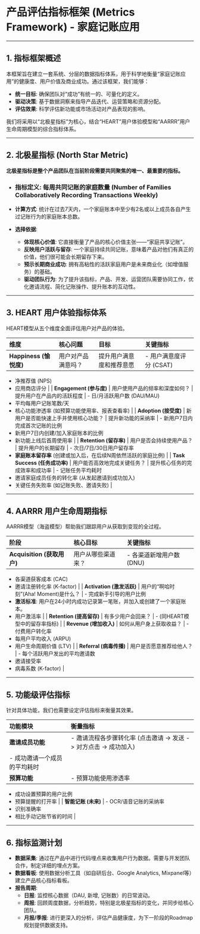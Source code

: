 # 产品评估指标框架 (Metrics Framework) - 家庭记账应用

---

## 1. 指标框架概述

本框架旨在建立一套系统、分层的数据指标体系，用于科学地衡量“家庭记账应用”的健康度、用户价值及商业成功。通过该框架，我们能够：

- **统一目标**: 确保团队对“成功”有统一的、可量化的定义。
- **驱动决策**: 基于数据洞察来指导产品迭代、运营策略和资源分配。
- **评估效果**: 科学评估新功能或市场活动对产品表现的影响。

我们将采用以“北极星指标”为核心，结合“HEART”用户体验模型和“AARRR”用户生命周期模型的综合指标体系。

---

## 2. 北极星指标 (North Star Metric)

**北极星指标是整个产品团队在当前阶段需要共同聚焦的唯一、最重要的指标。**

- ### **指标定义**: **每周共同记账的家庭数量 (Number of Families Collaboratively Recording Transactions Weekly)**

- **计算方式**: 统计在过去7天内，一个家庭账本中至少有2名或以上成员各自产生过记账行为的家庭账本总数。

- **选择依据**:
  - **体现核心价值**: 它直接衡量了产品的核心价值主张——“家庭共享记账”。
  - **反映用户活跃与留存**: 一个家庭持续共同记账，意味着产品对他们有真正的价值，他们很可能会长期留存下来。
  - **预示长期商业成功**: 拥有高粘性的活跃家庭用户是未来商业化（如增值服务）的基础。
  - **驱动团队行为**: 为了提升该指标，产品、开发、运营团队需要协同工作，优化邀请流程、简化记账操作、提升账本的互动性。

---

## 3. HEART 用户体验指标体系

HEART模型从五个维度全面评估用户对产品的体验。

| 维度 | 核心问题 | 目标 | 关键指标 |
| :--- | :--- | :--- | :--- |
| **Happiness (愉悦度)** | 用户对产品满意吗？ | 提升用户满意度和推荐意愿 | - 用户满意度评分 (CSAT)
- 净推荐值 (NPS)
- 应用商店评分 |
| **Engagement (参与度)** | 用户使用产品的频率和深度如何？ | 提升用户在产品内的活跃程度 | - 日/月活跃用户数 (DAU/MAU)
- 平均每用户记账笔数/天
- 核心功能渗透率 (如预算功能使用率、报表查看率) |
| **Adoption (接受度)** | 新用户是否能快速上手并使用核心功能？ | 提升新功能的采纳率 | - 新用户7日内完成首次记账的比例
- 新用户7日内创建/加入家庭账本的比例
- 新功能上线后首周使用率 |
| **Retention (留存率)** | 用户是否会持续使用产品？ | 提升用户的长期留存 | - 次日/7日/30日用户留存率
- **家庭账本留存率** (创建或加入后，在后续N周依然活跃的家庭比例) |
| **Task Success (任务成功率)** | 用户能否高效地完成关键任务？ | 提升核心任务的完成效率和成功率 | - 记账任务平均耗时
- 邀请家庭成员任务的转化率 (从发起邀请到成功加入)
- 关键任务失败率 (如记账失败、邀请失败) |

---

## 4. AARRR 用户生命周期指标

AARRR模型（海盗模型）帮助我们跟踪用户从获取到变现的全过程。

| 阶段 | 核心目标 | 关键指标 |
| :--- | :--- | :--- |
| **Acquisition (获取用户)** | 用户从哪些渠道来？ | - 各渠道新增用户数 (DNU)
- 各渠道获客成本 (CAC)
- 邀请注册转化率 (K-factor) |
| **Activation (激发活跃)** | 用户的“啊哈时刻”(Aha! Moment)是什么？ | - 完成新手引导的用户比例
- **激活标准**: 用户在24小时内成功记录第一笔账，并加入或创建了一个家庭账本。
- 用户激活率 |
| **Retention (提高留存)** | 有多少用户会回来？ | - (同HEART模型中的留存率指标) |
| **Revenue (增加收入)** | 如何从用户身上获取收益？ | - 付费用户转化率
- 每用户平均收入 (ARPU)
- 用户生命周期价值 (LTV) |
| **Referral (病毒传播)** | 用户是否愿意推荐给他人？ | - 每个活跃用户发出的平均邀请数
- 邀请接受率
- 病毒系数 (K-factor) |

---

## 5. 功能级评估指标

针对具体功能，我们也需要设定评估指标来衡量其效果。

| 功能模块 | 衡量指标 |
| :--- | :--- |
| **邀请成员功能** | - 邀请流程各步骤转化率 (点击邀请 -> 发送 -> 对方点击 -> 成功加入)
- 成功邀请一个成员的平均耗时 |
| **预算功能** | - 预算功能使用渗透率
- 成功设置预算的用户比例
- 预算提醒的打开率 |
| **智能记账 (未来)** | - OCR/语音记账的采纳率
- 识别准确率
- 相比手动记账节省的时间 |

---

## 6. 指标监测计划

- **数据采集**: 通过在产品中进行代码埋点来收集用户行为数据。需要与开发团队合作，制定详细的埋点方案。
- **数据看板**: 使用数据分析工具（如自研后台、Google Analytics, Mixpanel等）建立产品核心指标看板。
- **报告周期**:
  - **日报**: 监控核心数据（DAU, 新增, 记账数）的日常波动。
  - **周报**: 回顾周度数据，分析趋势，特别是北极星指标的变化，并同步给核心团队。
  - **月报/季报**: 进行更深入的分析，评估产品健康度，为下一阶段的Roadmap规划提供数据支持。
